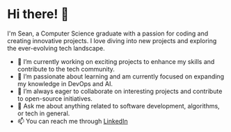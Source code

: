 # Hi there! 👋

I'm Sean, a Computer Science graduate with a passion for coding and creating innovative projects. I love diving into new projects and exploring the ever-evolving tech landscape.

- 🔭 I’m currently working on exciting projects to enhance my skills and contribute to the tech community.
- 🌱 I’m passionate about learning and am currently focused on expanding my knowledge in DevOps and AI.
- 👯 I’m always eager to collaborate on interesting projects and contribute to open-source initiatives.
- 💬 Ask me about anything related to software development, algorithms, or tech in general.
- 📫 You can reach me through [LinkedIn]([https://www.linkedin.com/in/sean-parrott/)
